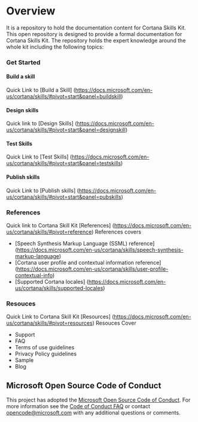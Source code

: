 # Overview
It is a repository to hold the documentation content for Cortana Skills Kit. This open repository is designed to provide a formal documentation for Cortana Skills Kit. The repository holds the expert knowledge around the whole kit including the following topics:

### Get Started
#### Build a skill
Quick Link to [Build a Skill] (https://docs.microsoft.com/en-us/cortana/skills/#pivot=start&panel=buildskill)
#### Design skills
Quick link to [Design Skills] (https://docs.microsoft.com/en-us/cortana/skills/#pivot=start&panel=designskill)
#### Test Skills
Quick Link to [Test Skills] (https://docs.microsoft.com/en-us/cortana/skills/#pivot=start&panel=testskills)
#### Publish skills
Quick Link to [Publish skills] (https://docs.microsoft.com/en-us/cortana/skills/#pivot=start&panel=pubskills)
### References
Quick link to Cortana Skill Kit [References] (https://docs.microsoft.com/en-us/cortana/skills/#pivot=reference)
References covers 
- [Speech Synthesis Markup Language (SSML) reference] (https://docs.microsoft.com/en-us/cortana/skills/speech-synthesis-markup-language)
- [Cortana user profile and contextual information reference]  (https://docs.microsoft.com/en-us/cortana/skills/user-profile-contextual-info)
- [Supported Cortana locales] (https://docs.microsoft.com/en-us/cortana/skills/supported-locales)
### Resouces
Quick Link to Cortana Skill Kit [Resources] (https://docs.microsoft.com/en-us/cortana/skills/#pivot=resources)
Resouces Cover
- Support
- FAQ
- Terms of use guidelines
- Privacy Policy guidelines
- Sample
- Blog 

## Microsoft Open Source Code of Conduct

This project has adopted the [Microsoft Open Source Code of Conduct](https://opensource.microsoft.com/codeofconduct).
For more information see the [Code of Conduct FAQ](https://opensource.microsoft.com/codeofconduct/faq) or contact [opencode@microsoft.com](mailto:opencode@microsoft.com) with any additional questions or comments.

